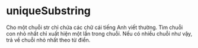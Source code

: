 # uniqueSubstring
Cho một chuỗi str chỉ chứa các chữ cái tiếng Anh viết thường. Tìm chuỗi con nhỏ nhất chỉ xuất hiện một lần trong chuỗi. Nếu có nhiều chuỗi như vậy, trả về chuỗi nhỏ nhất theo từ điển.
